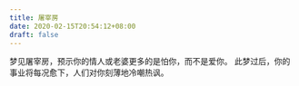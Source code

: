 ```yaml
---
title: 屠宰房
date: 2020-02-15T20:54:12+08:00
draft: false
---
```


梦见屠宰房，预示你的情人或老婆更多的是怕你，而不是爱你。
此梦过后，你的事业将每况愈下，人们对你刻薄地冷嘲热讽。

